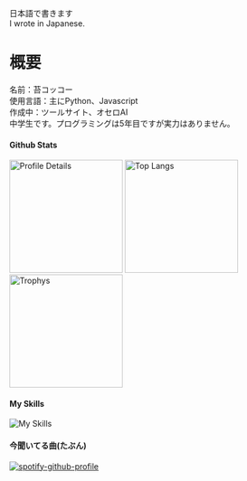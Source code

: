 日本語で書きます<br>
I wrote in Japanese.

# 概要
名前：苔コッコー<br>
使用言語：主にPython、Javascript<br>
作成中：ツールサイト、オセロAI<br>
中学生です。プログラミングは5年目ですが実力はありません。

#### Github Stats
<p align="left">
  <image alt="Profile Details" src="http://github-profile-summary-cards.vercel.app/api/cards/profile-details?username=Kokecoco&theme=gruvbox" height="200px">

  <image alt="Top Langs" src="https://github-readme-stats.vercel.app/api/top-langs/?username=Kokecoco&theme=gruvbox" height="200px">
<image alt="Trophys" src="https://github-readme-stats.vercel.app/api?username=Kokecoco&show_icons=true&theme=gruvbox" height="200px">
</p>
  
#### My Skills

![My Skills](https://skillicons.dev/icons?i=js,html,css,python,django,bootstrap,react,github,git,vim,neovim,ubuntu,windows,bash,discord,figma,firebase,cloudflare,gmail,latex,md,linux,nodejs,notion,powershell,unity,vscode,visualstudio,vercel,wordpress)

#### 今聞いてる曲(たぶん)
[![spotify-github-profile](https://spotify-github-profile.kittinanx.com/api/view?uid=31i6db5syw2btcrbugmix4jny77u&cover_image=true&theme=natemoo-re&show_offline=false&background_color=121212&interchange=true&bar_color=53b14f&bar_color_cover=false)](https://spotify-github-profile.kittinanx.com/api/view?uid=31i6db5syw2btcrbugmix4jny77u&redirect=true)
